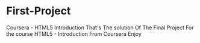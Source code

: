 # First-Project
Coursera - HTML5 Introduction
That's The solution Of The Final Project 
For the course HTML5 - Introduction
From Coursera 
Enjoy
